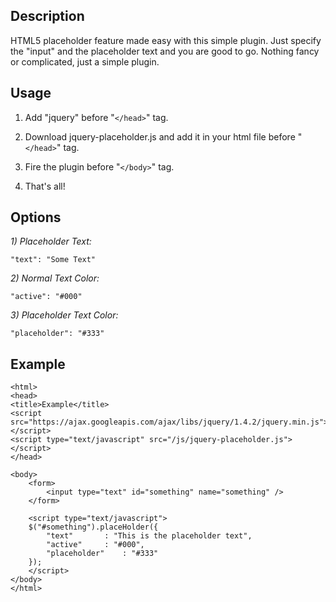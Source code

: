 ## Description
HTML5 placeholder feature made easy with this simple plugin. Just specify the "input" and the placeholder text and you are good to go. Nothing fancy or complicated, just a simple plugin.

## Usage
1) Add "jquery" before "`</head>`" tag.

    <script src="https://ajax.googleapis.com/ajax/libs/jquery/1.4.2/jquery.min.js"></script>

2) Download jquery-placeholder.js and add it in your html file before "`</head>`" tag.

    <script type="text/javascript" src="/path/to/jquery-placeholder.js"></script>

3) Fire the plugin before "`</body>`" tag.
  <script type="text/javascript">
  $("#search").placeHolder({
  	"text": "Your Placeholder Text"
  });
  </script>

4) That's all!

## Options

*1) Placeholder Text:*

    "text": "Some Text"

*2) Normal Text Color:*

    "active": "#000"

*3) Placeholder Text Color:*

    "placeholder": "#333"

## Example
    
    <html>
    <head>
    <title>Example</title>
    <script src="https://ajax.googleapis.com/ajax/libs/jquery/1.4.2/jquery.min.js"></script>
    <script type="text/javascript" src="/js/jquery-placeholder.js"></script>
    </head>
    
    <body>
        <form>
        	<input type="text" id="something" name="something" />
        </form>
        
        <script type="text/javascript">
    	$("#something").placeHolder({
    		"text"		 : "This is the placeholder text",
    		"active"	 : "#000",
    		"placeholder"    : "#333"
    	});
        </script>
    </body>
    </html>